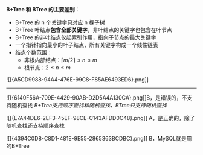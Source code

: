 **B+Tree 和 BTree 的主要差别**：
- B+Tree 的 n 个关键字只对应 n 棵子树
- B+Tree 叶结点**包含全部关键字**，非叶结点的关键字也包含在叶节点
- B+Tree 的非叶结点仅起索引作用，指向子节点的最大关键字
- 一个指针指向最小的叶子结点，所有关键字构成一个线性链表
- 结点个数范围：
	- 非根内部结点：$\lceil m/2 \rceil \leq n \leq m$
	- 根节点：$2 \leq n \leq m$

![[{A5CD9988-94A4-476E-99C8-F85AE6493ED6}.png]]

-----------
![[{6140F56A-709E-4429-90AB-D2D5A4A130CA}.png]]B，是错误的，不支持随机查找
*B+Tree支持顺序查找和随机查找，BTree只支持随机查找*

![[{E7A44DE6-2EF3-45EF-98CE-C143AFDD0C48}.png]]
A，是正确的，除了随机查找还支持顺序查找

![[{4394C0D8-C8D1-481E-9E55-2865363BCDBC}.png]]
B，MySQL就是用的B+Tree

